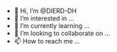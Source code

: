 - 👋 Hi, I’m @DIERD-DH
- 👀 I’m interested in ...
- 🌱 I’m currently learning ...
- 💞️ I’m looking to collaborate on ...
- 📫 How to reach me ...

<!---
DIERD-DH/DIERD-DH is a ✨ special ✨ repository because its `README.md` (this file) appears on your GitHub profile.
You can click the Preview link to take a look at your changes.
--->
